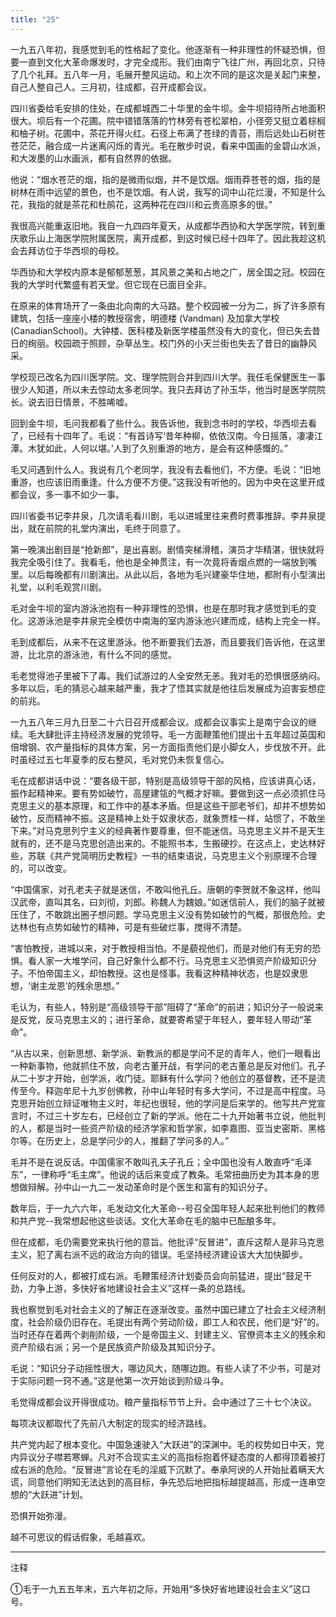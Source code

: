 ```yaml
---
title: "25"
---
```


一九五八年初，我感觉到毛的性格起了变化。他逐渐有一种非理性的怀疑恐惧，但要一直到文化大革命爆发时，才完全成形。我们由南宁飞往广州，再回北京，只待了几个礼拜。五八年一月，毛展开整风运动。和上次不同的是这次是关起门来整，自己人整自己人。三月初，往成都，召开成都会议。

四川省委给毛安排的住处，在成都城西二十华里的金牛坝。金牛坝招待所占地面积很大。坝后有一个花圃。院中错错落落的竹林旁有苍松翠柏，小径旁又挺立着棕榈和柚子树。花圃中，茶花开得火红。石径上布满了苍绿的青苔，雨后远处山石树苍苍茫茫，融合成一片迷离闪烁的青光。毛在散步时说，看来中国画的金碧山水派，和大泼墨的山水画派，都有自然界的依据。

他说：“烟水苍茫的烟，指的是微雨似烟，并不是饮烟。烟雨莽苍苍的烟，指的是树林在雨中远望的景色，也不是饮烟。有人说，我写的词中山花烂漫，不知是什么花，我指的就是茶花和杜鹃花，这两种花在四川和云贵高原多的很。”

我很高兴能重返旧地。我自一九四四年夏天，从成都华西协和大学医学院，转到重庆歌乐山上海医学院附属医院，离开成都，到这时候已经十四年了。因此我趁这机会去拜访位于华西坝的母校。

华西协和大学校内原本是郁郁葱葱，其风景之美和占地之广，居全国之冠。校园在我的大学时代繁盛有若天堂。但它现在已面目全非。

在原来的体育场开了一条由北向南的大马路。整个校园被一分为二，拆了许多原有建筑，包括一座座小楼的教授宿舍，明德楼 (Vandman) 及加拿大学校 (CanadianSchool)。大钟楼、医科楼及新医学楼虽然没有大的变化，但已失去昔日的绚丽。校园疏于照顾，杂草丛生。校门外的小天兰街也失去了昔日的幽静风采。

学校现已改名为四川医学院。文、理学院则合并到四川大学。我任毛保健医生一事很少人知道，所以未去惊动太多老同学。我只去拜访了孙玉华，他当时是医学院院长。说去旧日情景，不胜唏嘘。

回到金牛坝，毛问我都看了些什么。我告诉他，我到念书时的学校，华西坝去看了，已经有十四年了。毛说：“有首诗写‘昔年种柳，依依汉南。今日摇落，凄凄江潭。木犹如此，人何以堪。’人到了久别重游的地方，是会有这种感慨的。”

毛又问遇到什么人。我说有几个老同学，我没有去看他们，不方便。毛说：“旧地重游，也应该旧雨重逢。什么方便不方便。”这我没有听他的。因为中央在这里开成都会议，多一事不如少一事。

四川省委书记李井泉，几次请毛看川剧，毛以进城里往来费时费事推辞。李井泉提出，就在前院的礼堂内演出，毛终于同意了。

第一晚演出剧目是“抢新郎”，是出喜剧。剧情突梯滑稽，演员才华精湛，很快就将我完全吸引住了。我看毛，他也是全神贯注，有一次竟将香烟点燃的一端放到嘴里。以后每晚都有川剧演出。从此以后，各地为毛兴建豪华住地，都附有小型演出礼堂，以利毛观赏川剧。

毛对金牛坝的室内游泳池抱有一种非理性的恐惧，也是在那时我才感觉到毛的变化。这游泳池是李井泉完全模仿中南海的室内游泳池兴建而成，结构上完全一样。

毛到成都后，从来不在这里游泳。他不断要我们去游，而且要我们告诉他，在这里游，比北京的游泳池，有什么不同的感觉。

毛老觉得池子里被下了毒。我们试游过的人全安然无恙。我对毛的恐惧很感纳闷。多年以后，毛的猜忌心越来越严重，我才了悟其实就是他往后发展成为迫害妄想症的前兆。

一九五八年三月九日至二十六日召开成都会议。成都会议事实上是南宁会议的继续。毛大肆批评主持经济发展的党领导。毛一方面鞭策他们提出十五年超过英国和倍增钢、农产量指标的具体方案，另一方面指责他们是小脚女人，步伐放不开。此时虽经过五七年夏季的反右整风，毛对党仍未恢复信心。

毛在成都讲话中说：“要各级干部，特别是高级领导干部的风格，应该讲真心话，振作起精神来。要有势如破竹，高屋建瓴的气概才好嘛。要做到这一点必须抓住马克思主义的基本原理，和工作中的基本矛盾。但是这些干部老爷们，却并不想势如破竹，反而精神不振。这是精神上处于奴隶状态，就象贾桂一样，站惯了，不敢坐下来。”对马克思列宁主义的经典著作要尊重，但不能迷信。马克思主义并不是天生就有的，还不是马克思创造出来的。不能照书本，生搬硬抄。在这点上，史达林好些，苏联《共产党简明历史教程》一书的结束语说，马克思主义个别原理不合理的，可以改变。

“中国儒家，对孔老夫子就是迷信，不敢叫他孔丘。唐朝的李贺就不象这样，他叫汉武帝，直叫其名，曰刘彻，刘郎。称魏人为魏娘。”如迷信前人，我们的脑子就被压住了，不敢跳出圈子想问题。学马克思主义没有势如破竹的气概，那很危险。史达林也有点势如破竹的精神，可是有些破烂事，搅得不清楚。

“害怕教授，进城以来，对于教授相当怕。不是藐视他们，而是对他们有无穷的恐惧。看人家一大堆学问，自己好象什么都不行。马克思主义恐惧资产阶级知识分子。不怕帝国主义，却怕教授。这也是怪事。我看这种精神状态，也是奴隶思想，‘谢主龙恩’的残余思想。”

毛认为，有些人，特别是“高级领导干部”阻碍了“革命”的前进；知识分子一般说来是反党，反马克思主义的；进行革命，就要寄希望于年轻人，要年轻人带动“革命”。

“从古以来，创新思想、新学派、新教派的都是学问不足的青年人，他们一眼看出一种新事物，他就抓住不放，向老古董开战，有学问的老古董总是反对他们。孔子从二十岁才开始，创学派，收门徒。耶稣有什么学问？他创立的基督教，还不是流传至今。释迦牟尼十九岁创佛教，孙中山年轻时有多大学问，不过是高中程度。马克思开始创立辩证唯物主义时，年纪也很轻，他的学问是后来学的。他写共产党宣言时，不过三十岁左右，已经创立了新的学派。他在二十九开始著书立说，他批判的人，都是当时一些资产阶级的经济学家和哲学家，如李嘉图、亚当史密斯、黑格尔等。在历史上，总是学问少的人，推翻了学问多的人。”

毛并不是在说反话。中国儒家不敢叫孔夫子孔丘；全中国也没有人敢直呼“毛泽东”，一律称呼“毛主席”。他说的话后来变成了教条。毛常扭曲历史为其本身的思想做辩解。孙中山一九二一发动革命时是个医生和富有的知识分子。

数年后，于一九六六年，毛发动文化大革命--号召全国年轻人起来批判他们的教师和共产党--我常想起他这些谈话。文化大革命在毛的脑中已酝酿多年。

但在成都，毛仍需要党来执行他的意旨。他批评“反冒进”，直斥这帮人是非马克思主义，犯了离右派不远的政治方向的错误。毛坚持经济建设该大大加快脚步。

任何反对的人，都被打成右派。毛鞭策经济计划委员会向前猛进，提出“鼓足干劲，力争上游，多快好省地建设社会主义”这样一条的总路线。

我也察觉到毛对社会主义的了解正在逐渐改变。虽然中国已建立了社会主义经济制度，社会阶级仍旧存在。毛提出有两个劳动阶级，即工人和农民，他们是“好”的。当时还存在着两个剥削阶级，一个是帝国主义、封建主义、官僚资本主义的残余和资产阶级右派；另一个是民族资产阶级及其知识分子。

毛说：“知识分子动摇性很大，哪边风大，随哪边跑。有些人读了不少书，可是对于实际问题一窍不通。”这是他第一次开始谈到阶级斗争。

毛觉得成都会议开得很成功。粮产量指标节节上升。会中通过了三十七个决议。

每项决议都取代了先前八大制定的现实的经济路线。

共产党内起了根本变化。中国急速驶入“大跃进”的深渊中。毛的权势如日中天，党内异议分子噤若寒蝉。凡对不合现实主义的高指标抱着怀疑态度的人都得顶着被打成右派的危险。“反冒进”言论在毛的淫威下沉默了。奉承阿谀的人开始扯着瞒天大谎，同意他们明知无法达到的高目标，争先恐后地把指标越提越高，形成一连串空想的“大跃进”计划。

恐惧开始弥漫。

越不可思议的假话假象，毛越喜欢。

_____________________________

注释

①毛于一九五五年末，五六年初之际，开始用“多快好省地建设社会主义”这口号。
